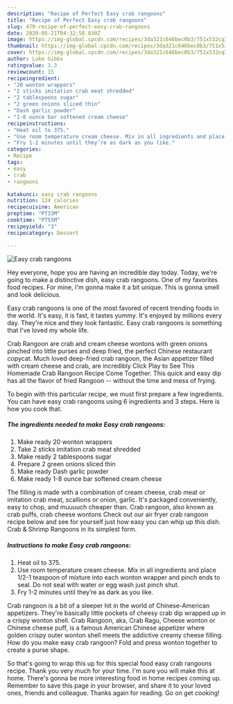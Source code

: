 ```yaml
---
description: "Recipe of Perfect Easy crab rangoons"
title: "Recipe of Perfect Easy crab rangoons"
slug: 479-recipe-of-perfect-easy-crab-rangoons
date: 2020-05-21T04:32:58.830Z
image: https://img-global.cpcdn.com/recipes/3da321c646bec0b3/751x532cq70/easy-crab-rangoons-recipe-main-photo.jpg
thumbnail: https://img-global.cpcdn.com/recipes/3da321c646bec0b3/751x532cq70/easy-crab-rangoons-recipe-main-photo.jpg
cover: https://img-global.cpcdn.com/recipes/3da321c646bec0b3/751x532cq70/easy-crab-rangoons-recipe-main-photo.jpg
author: Luke Gibbs
ratingvalue: 3.3
reviewcount: 15
recipeingredient:
- "20 wonton wrappers"
- "2 sticks imitation crab meat shredded"
- "2 tablespoons sugar"
- "2 green onions sliced thin"
- "Dash garlic powder"
- "1-8 ounce bar softened cream cheese"
recipeinstructions:
- "Heat oil to 375."
- "Use room temperature cream cheese. Mix in all ingredients and place 1/2-1 teaspoon of mixture into each wonton wrapper and pinch ends to seal. Do not seal with water or egg wash just pinch shut."
- "Fry 1-2 minutes until they’re as dark as you like."
categories:
- Recipe
tags:
- easy
- crab
- rangoons

katakunci: easy crab rangoons 
nutrition: 124 calories
recipecuisine: American
preptime: "PT33M"
cooktime: "PT55M"
recipeyield: "3"
recipecategory: Dessert

---
```



![Easy crab rangoons](https://img-global.cpcdn.com/recipes/3da321c646bec0b3/751x532cq70/easy-crab-rangoons-recipe-main-photo.jpg)

Hey everyone, hope you are having an incredible day today. Today, we're going to make a distinctive dish, easy crab rangoons. One of my favorites food recipes. For mine, I'm gonna make it a bit unique. This is gonna smell and look delicious.

Easy crab rangoons is one of the most favored of recent trending foods in the world. It's easy, it is fast, it tastes yummy. It's enjoyed by millions every day. They're nice and they look fantastic. Easy crab rangoons is something that I've loved my whole life.

Crab Rangoon are crab and cream cheese wontons with green onions pinched into little purses and deep fried, the perfect Chinese restaurant copycat. Much loved deep-fried crab rangoon, the Asian appetizer filled with cream cheese and crab, are incredibly Click Play to See This Homemade Crab Rangoon Recipe Come Together. This quick and easy dip has all the flavor of fried Rangoon -- without the time and mess of frying.


To begin with this particular recipe, we must first prepare a few ingredients. You can have easy crab rangoons using 6 ingredients and 3 steps. Here is how you cook that.

<!--inarticleads1-->

##### The ingredients needed to make Easy crab rangoons:

1. Make ready 20 wonton wrappers
1. Take 2 sticks imitation crab meat shredded
1. Make ready 2 tablespoons sugar
1. Prepare 2 green onions sliced thin
1. Make ready Dash garlic powder
1. Make ready 1-8 ounce bar softened cream cheese


The filling is made with a combination of cream cheese, crab meat or imitation crab meat, scallions or onion, garlic. It&#39;s packaged conveniently, easy to chop, and muuuuch cheaper than. Crab rangoon, also known as crab puffs, crab cheese wontons Check out our air fryer crab rangoon recipe below and see for yourself just how easy you can whip up this dish. Crab &amp; Shrimp Rangoons in its simplest form. 

<!--inarticleads2-->

##### Instructions to make Easy crab rangoons:

1. Heat oil to 375.
1. Use room temperature cream cheese. Mix in all ingredients and place 1/2-1 teaspoon of mixture into each wonton wrapper and pinch ends to seal. Do not seal with water or egg wash just pinch shut.
1. Fry 1-2 minutes until they’re as dark as you like.


Crab rangoon is a bit of a sleeper hit in the world of Chinese-American appetizers. They&#39;re basically little pockets of cheesy crab dip wrapped up in a crispy wonton shell. Crab Rangoon, aka, Crab Ragu, Cheese wonton or Chinese cheese puff, is a famous American Chinese appetizer where golden crispy outer wonton shell meets the addictive creamy cheese filling. How do you make easy crab rangoon? Fold and press wonton together to create a purse shape. 

So that's going to wrap this up for this special food easy crab rangoons recipe. Thank you very much for your time. I'm sure you will make this at home. There's gonna be more interesting food in home recipes coming up. Remember to save this page in your browser, and share it to your loved ones, friends and colleague. Thanks again for reading. Go on get cooking!
